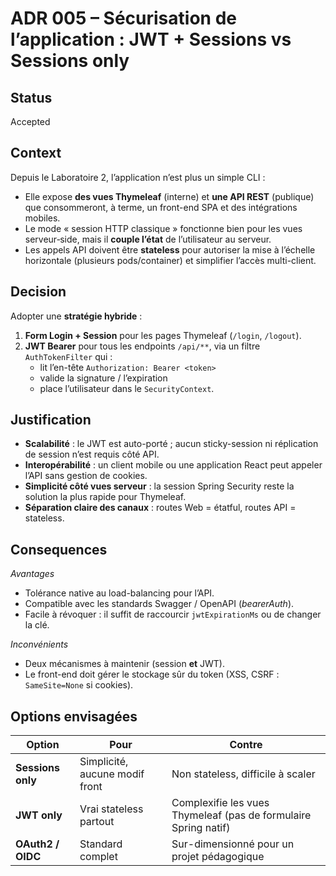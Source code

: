 # ADR 005 – Sécurisation de l’application : JWT + Sessions vs Sessions only

## Status
Accepted

## Context
Depuis le Laboratoire 2, l’application n’est plus un simple CLI :  
- Elle expose **des vues Thymeleaf** (interne) et **une API REST** (publique) que consommeront, à terme, un front-end SPA et des intégrations mobiles.  
- Le mode « session HTTP classique » fonctionne bien pour les vues serveur‐side, mais il **couple l’état** de l’utilisateur au serveur.  
- Les appels API doivent être **stateless** pour autoriser la mise à l’échelle horizontale (plusieurs pods/container) et simplifier l’accès multi-client.

## Decision
Adopter une **stratégie hybride** :  
1. **Form Login + Session** pour les pages Thymeleaf (`/login`, `/logout`).  
2. **JWT Bearer** pour tous les endpoints `/api/**`, via un filtre `AuthTokenFilter` qui :  
   - lit l’en-tête `Authorization: Bearer <token>`  
   - valide la signature / l’expiration  
   - place l’utilisateur dans le `SecurityContext`.

## Justification
- **Scalabilité** : le JWT est auto-porté ; aucun sticky-session ni réplication de session n’est requis côté API.  
- **Interopérabilité** : un client mobile ou une application React peut appeler l’API sans gestion de cookies.  
- **Simplicité côté vues serveur** : la session Spring Security reste la solution la plus rapide pour Thymeleaf.  
- **Séparation claire des canaux** : routes Web = étatful, routes API = stateless.

## Consequences
*Avantages*   
- Tolérance native au load-balancing pour l’API.  
- Compatible avec les standards Swagger / OpenAPI (*bearerAuth*).  
- Facile à révoquer : il suffit de raccourcir `jwtExpirationMs` ou de changer la clé.

*Inconvénients*   
- Deux mécanismes à maintenir (session **et** JWT).  
- Le front-end doit gérer le stockage sûr du token (XSS, CSRF : `SameSite=None` si cookies).

## Options envisagées
| Option | Pour | Contre |
|--------|------|--------|
| **Sessions only** | Simplicité, aucune modif front | Non stateless, difficile à scaler |
| **JWT only** | Vrai stateless partout | Complexifie les vues Thymeleaf (pas de formulaire Spring natif) |
| **OAuth2 / OIDC** | Standard complet | Sur-dimensionné pour un projet pédagogique |